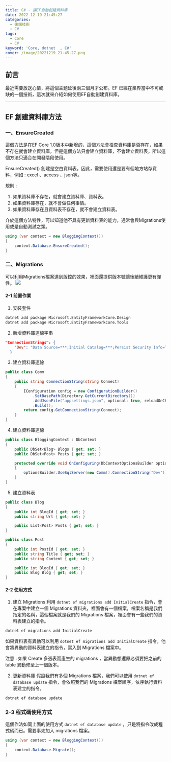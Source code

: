 ```yaml
---
title: C# - 讓EF自動創建資料庫
date: 2022-12-19 21:45:27
categories: 
  - 後端技術
  - C#
tags: 
  - Core
  - C#
keyword: 'Core, dotnet  , C#'
cover: /image/20221219_21-45-27.png
---
```


## 前言
最近需要放送心情，將這個主題延後兩三個月才公布。EF 已經在業界當中不可或缺的一個技術，這次就來介紹如何使用EF自動創建資料庫。

---

## EF 創建資料庫方法
### 一、EnsureCreated
這個方法是在EF Core 1.0版本中新增的，這個方法會檢查資料庫是否存在，如果不存在就會建立資料庫，但是這個方法只會建立資料庫，不會建立資料表，所以這個方法只適合在開發階段使用。

EnsureCreated() 創建是空白資料表。因此，需要使用還是要有個地方站存資料，例如 : excel 、access 、json等。

規則 :
1. 如果資料庫不存在，就會建立資料庫、資料表。
2. 如果資料庫存在，就不會做任何事情。
3. 如果資料庫存在且資料表不存在，就不會建立資料表。 

介於這個方法特性，可以知道他不具有更新資料表的能力，通常會與Migrations使用或是自動測試之類。

```cs
using (var context = new BloggingContext())
{
    context.Database.EnsureCreated();
}
```

### 二、Migrations
可以利用Migrations檔案達到版控的效果，裡面還提供版本號讓後續維護更有彈性。
![](/image/20230711_22-31-16.png)

#### 2-1 前置作業
1. 安裝套件
```cmd  
dotnet add package Microsoft.EntityFrameworkCore.Design
dotnet add package Microsoft.EntityFrameworkCore.Tools
```

2. 新增資料庫連線字串
```json
"ConnectionStrings": {
    "Dev": "Data Source=***;Initial Catalog=***;Persist Security Info=True;User ID=***;Password=***"
  }
```

3. 建立資料庫連線
```cs
public class Comm
{
    public string ConnectionString(string Connect)
    {
        IConfiguration config = new ConfigurationBuilder()
            .SetBasePath(Directory.GetCurrentDirectory())
            .AddJsonFile("appsettings.json", optional: true, reloadOnChange: true)
            .Build();
        return config.GetConnectionString(Connect);
    }
}
```

4. 建立資料庫連線
```cs
public class BloggingContext : DbContext
{
    public DbSet<Blog> Blogs { get; set; }
    public DbSet<Post> Posts { get; set; }

    protected override void OnConfiguring(DbContextOptionsBuilder optionsBuilder)
    {
        optionsBuilder.UseSqlServer(new Comm().ConnectionString("Dev"));
    }
}
```

5. 建立資料表
```cs
public class Blog
{
    public int BlogId { get; set; }
    public string Url { get; set; }

    public List<Post> Posts { get; set; }
}

public class Post
{
    public int PostId { get; set; }
    public string Title { get; set; }
    public string Content { get; set; }

    public int BlogId { get; set; }
    public Blog Blog { get; set; }
}
```

#### 2-2 使用方式
1. 建立 Migrations
利用 ```dotnet ef migrations add InitialCreate``` 指令，會在專案中建立一個 Migrations 資料夾，裡面會有一個檔案，檔案名稱是我們指定的名稱，這個檔案就是我們的 Migrations 檔案，裡面會有一些我們的資料表建立的指令。

```cmd
dotnet ef migrations add InitialCreate
```

如果資料表有異動可以利用 ```dotnet ef migrations add InitialCreate``` 指令，他會將異動的資料表建立的指令，寫入到 Migrations 檔案中。

注意 : 如果 Create 多張表而產生的 migrations ，當異動想還原必須要把之前的 table 異動修至上一個版本。 


2. 更新資料庫
假設我們有多個 Migrations 檔案，我們可以使用 ```dotnet ef database update``` 指令，會依照我們的 Migrations 檔案順序，依序執行資料表建立的指令。

```cmd
dotnet ef database update
```

### 2-3 程式碼使用方式
這個作法如同上面的使用方式  ```dotnet ef database update``` ，只是將指令改成程式碼而已。需要事先加入 migrations 檔案。

```cs
using (var context = new BloggingContext())
{
    context.Database.Migrate();
}
```
